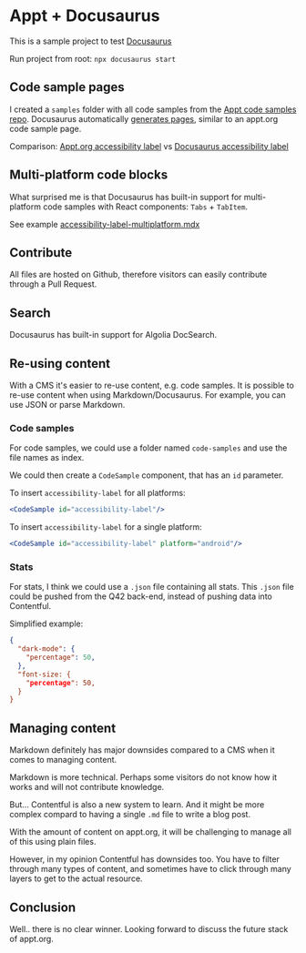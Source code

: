 # Appt + Docusaurus

This is a sample project to test [Docusaurus](https://docusaurus.io/docs)

Run project from root: `npx docusaurus start`

## Code sample pages

I created a `samples` folder with all code samples from the [Appt code samples repo](https://github.com/appt-org/accessibility-code-examples). Docusaurus automatically [generates pages](http://localhost:3000/docs/category/samples), similar to an appt.org code sample page.

Comparison: [Appt.org accessibility label](https://appt.org/en/docs/android/samples/accessibility-label) vs [Docusaurus accessibility label](http://localhost:3000/docs/samples/accessibility-label)

## Multi-platform code blocks

What surprised me is that Docusaurus has built-in support for multi-platform code samples with React  components: `Tabs` + `TabItem`.

See example [accessibility-label-multiplatform.mdx](./docs/samples/accessibility-label-multiplatform.mdx)

## Contribute

All files are hosted on Github, therefore visitors can easily contribute through a Pull Request.

## Search

Docusaurus has built-in support for Algolia DocSearch.

## Re-using content

With a CMS it's easier to re-use content, e.g. code samples. It is possible to re-use content when using Markdown/Docusaurus. For example, you can use JSON or parse Markdown.

### Code samples 

For code samples, we could use a folder named `code-samples` and use the file names as index.

We could then create a `CodeSample` component, that has an `id` parameter. 

To insert `accessibility-label` for all platforms:

```jsx
<CodeSample id="accessibility-label"/>
```

To insert `accessibility-label` for a single platform:

```jsx
<CodeSample id="accessibility-label" platform="android"/>
```

### Stats

For stats, I think we could use a `.json` file containing all stats. This `.json` file could be pushed from the Q42 back-end, instead of pushing data into Contentful.

Simplified example:

```json
{
  "dark-mode": {
    "percentage": 50,
  },
  "font-size: {
    "percentage": 50,
  }
}
```

## Managing content

Markdown definitely has major downsides compared to a CMS when it comes to managing content.

Markdown is more technical. Perhaps some visitors do not know how it works and will not contribute knowledge.

But... Contentful is also a new system to learn. And it might be more complex compard to having a single `.md` file to write a blog post.

With the amount of content on appt.org, it will be challenging to manage all of this using plain files.

However, in my opinion Contentful has downsides too. You have to filter through many types of content, and sometimes have to click through many layers to get to the actual resource.

## Conclusion

Well.. there is no clear winner. Looking forward to discuss the future stack of appt.org.